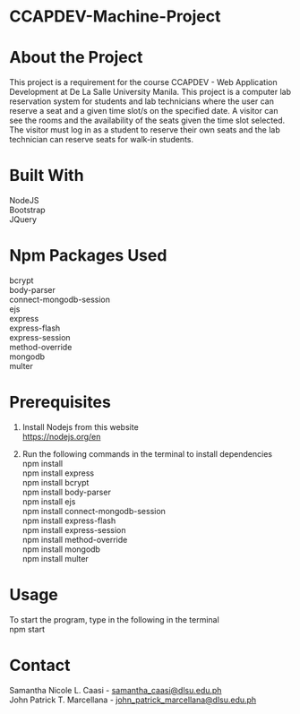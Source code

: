 # CCAPDEV-Machine-Project

# About the Project
This project is a requirement for the course CCAPDEV - Web Application Development at De La Salle University Manila. This project is a computer lab reservation system for students and 
lab technicians where the user can reserve a seat and a given time slot/s on the specified date. A visitor can see the rooms and the availability of the seats given the time slot selected.
The visitor must log in as a student to reserve their own seats and the lab technician can reserve seats for walk-in students.

# Built With
NodeJS <br>
Bootstrap <br>
JQuery <br>

# Npm Packages Used
bcrypt <br>
body-parser <br>
connect-mongodb-session <br>
ejs <br>
express <br>
express-flash <br>
express-session <br>
method-override <br>
mongodb <br>
multer <br>

# Prerequisites
1. Install Nodejs from this website <br>
  https://nodejs.org/en

2. Run the following commands in the terminal to install dependencies <br>
  npm install <br>
  npm install express <br>
  npm install bcrypt <br>
  npm install body-parser <br>
  npm install ejs <br>
  npm install connect-mongodb-session <br>
  npm install express-flash <br>
  npm install express-session <br>
  npm install method-override <br>
  npm install mongodb <br>
  npm install multer <br>

# Usage
To start the program, type in the following in the terminal <br>
  npm start

# Contact
Samantha Nicole L. Caasi - samantha_caasi@dlsu.edu.ph <br>
John Patrick T. Marcellana - john_patrick_marcellana@dlsu.edu.ph
